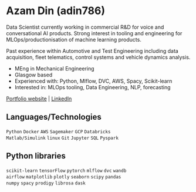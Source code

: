 # Azam Din (adin786)

Data Scientist currently working in commercial R&D for voice and conversational AI products.  Strong interest in tooling and engineering for MLOps/productionisation of machine learning products.

Past experience within Automotive and Test Engineering including data acquisition, fleet telematics, control systems and vehicle dynamics analysis.

- MEng in Mechanical Engineering
- Glasgow based
- Experienced with: Python, Mlflow, DVC, AWS, Spacy, Scikit-learn
- Interested in: MLOps tooling, Data Engineering, NLP, forecasting 

[Portfolio website](https://adin786.github.io) | [LinkedIn](https://linkedin.com/in/azamdin)

## Languages/Technologies 

`Python` `Docker` `AWS` `Sagemaker` `GCP` `Databricks`  
`Matlab/Simulink` `linux` `Git` `Jupyter` `SQL` `Pyspark`

## Python libraries 

`scikit-learn` `tensorFlow` `pytorch` `mlflow` `dvc` `wandb`  
`airflow` `matplotlib` `plotly` `seaborn` `scipy` `pandas`  
`numpy` `spacy` `prodigy` `librosa` `dask`

